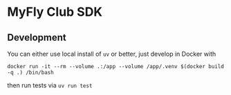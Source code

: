 # MyFly Club SDK

## Development

You can either use local install of `uv` or better, just develop in Docker with

```
docker run -it --rm --volume .:/app --volume /app/.venv $(docker build -q .) /bin/bash
```

then run tests via `uv run test`
